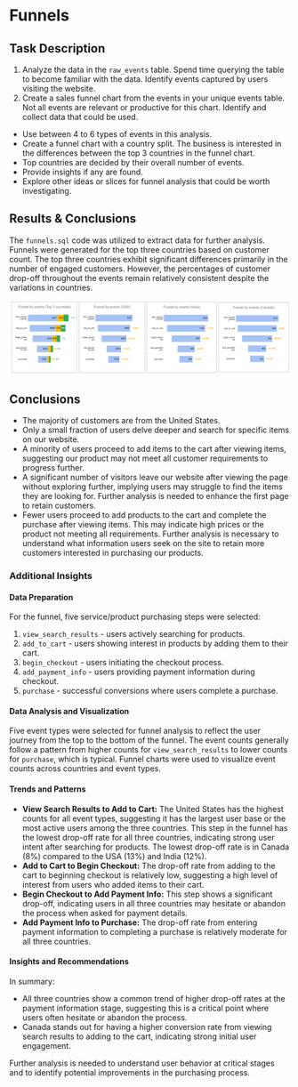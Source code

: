 # Funnels

## Task Description

1. Analyze the data in the `raw_events` table. Spend time querying the table to become familiar with the data. Identify events captured by users visiting the website.
2. Create a sales funnel chart from the events in your unique events table. Not all events are relevant or productive for this chart. Identify and collect data that could be used.

* Use between 4 to 6 types of events in this analysis.
* Create a funnel chart with a country split. The business is interested in the differences between the top 3 countries in the funnel chart.
* Top countries are decided by their overall number of events.
* Provide insights if any are found.
* Explore other ideas or slices for funnel analysis that could be worth investigating.

## Results & Conclusions

The `funnels.sql` code was utilized to extract data for further analysis. Funnels were generated for the top three countries based on customer count. The top three countries exhibit significant differences primarily in the number of engaged customers. However, the percentages of customer drop-off throughout the events remain relatively consistent despite the variations in countries.

![Funnels Charts](https://github.com/densen1978/Studies-Data-Projects/blob/main/Main%20Analysis%20Types/Funnels/Funnels%20Charts.png)

## Conclusions

- The majority of customers are from the United States.
- Only a small fraction of users delve deeper and search for specific items on our website.
- A minority of users proceed to add items to the cart after viewing items, suggesting our product may not meet all customer requirements to progress further.
- A significant number of visitors leave our website after viewing the page without exploring further, implying users may struggle to find the items they are looking for. Further analysis is needed to enhance the first page to retain customers.
- Fewer users proceed to add products to the cart and complete the purchase after viewing items. This may indicate high prices or the product not meeting all requirements. Further analysis is necessary to understand what information users seek on the site to retain more customers interested in purchasing our products.

### Additional Insights

#### Data Preparation
For the funnel, five service/product purchasing steps were selected:
1. `view_search_results` - users actively searching for products.
2. `add_to_cart` - users showing interest in products by adding them to their cart.
3. `begin_checkout` - users initiating the checkout process.
4. `add_payment_info` - users providing payment information during checkout.
5. `purchase` - successful conversions where users complete a purchase.

#### Data Analysis and Visualization
Five event types were selected for funnel analysis to reflect the user journey from the top to the bottom of the funnel. The event counts generally follow a pattern from higher counts for `view_search_results` to lower counts for `purchase`, which is typical. Funnel charts were used to visualize event counts across countries and event types.

#### Trends and Patterns
- **View Search Results to Add to Cart:** The United States has the highest counts for all event types, suggesting it has the largest user base or the most active users among the three countries. This step in the funnel has the lowest drop-off rate for all three countries, indicating strong user intent after searching for products. The lowest drop-off rate is in Canada (8%) compared to the USA (13%) and India (12%).
- **Add to Cart to Begin Checkout:** The drop-off rate from adding to the cart to beginning checkout is relatively low, suggesting a high level of interest from users who added items to their cart.
- **Begin Checkout to Add Payment Info:** This step shows a significant drop-off, indicating users in all three countries may hesitate or abandon the process when asked for payment details.
- **Add Payment Info to Purchase:** The drop-off rate from entering payment information to completing a purchase is relatively moderate for all three countries.

#### Insights and Recommendations
In summary:
- All three countries show a common trend of higher drop-off rates at the payment information stage, suggesting this is a critical point where users often hesitate or abandon the process.
- Canada stands out for having a higher conversion rate from viewing search results to adding to the cart, indicating strong initial user engagement.

Further analysis is needed to understand user behavior at critical stages and to identify potential improvements in the purchasing process.
